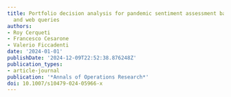 ```yaml
---
title: Portfolio decision analysis for pandemic sentiment assessment based on finance
  and web queries
authors:
- Roy Cerqueti
- Francesco Cesarone
- Valerio Ficcadenti
date: '2024-01-01'
publishDate: '2024-12-09T22:52:38.876248Z'
publication_types:
- article-journal
publication: '*Annals of Operations Research*'
doi: 10.1007/s10479-024-05966-x
---
```

